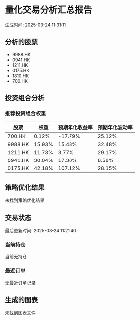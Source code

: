 # 量化交易分析汇总报告

生成时间: 2025-03-24 11:31:11

## 分析的股票

- 9988.HK
- 0941.HK
- 1211.HK
- 0175.HK
- 1810.HK
- 700.HK

## 投资组合分析

### 推荐投资组合权重

| 股票 | 权重 | 预期年化收益率 | 预期年化波动率 |
|------|------|----------------|----------------|
| 700.HK | 0.12% | -17.79% | 25.12% |
| 9988.HK | 15.93% | 15.48% | 32.48% |
| 1211.HK | 11.73% | 3.77% | 29.17% |
| 0941.HK | 30.04% | 17.36% | 8.58% |
| 0175.HK | 42.18% | 107.12% | 28.15% |

## 策略优化结果

未找到策略优化结果

## 交易状态

最后更新时间: 2025-03-24 11:21:40

### 当前持仓

当前无持仓

### 最近订单

无最近订单记录

## 生成的图表

未找到图表文件
